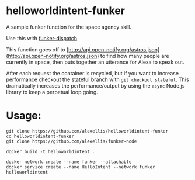 # helloworldintent-funker
A sample funker function for the space agency skill.

Use this with [funker-dispatch](https://github.com/alexellis/funker-dispatch)

This function goes off to [http://api.open-notify.org/astros.json](http://api.open-notify.org/astros.json) to find how many people are currently in space, then puts together an utterance for Alexa to speak out.

After each request the container is recycled, but if you want to increase performance checkout the stateful branch with `git checkout stateful`. This dramatically increases the performance/output by using the `async` Node.js library to keep a perpetual loop going.

Usage:
======

```
git clone https://github.com/alexellis/helloworldintent-funker
cd helloworldintent-funker
git clone https://github.com/alexellis/funker-node

docker build -t helloworldintent .

docker network create --name funker --attachable
docker service create --name HelloIntent --network funker helloworldintent
```
